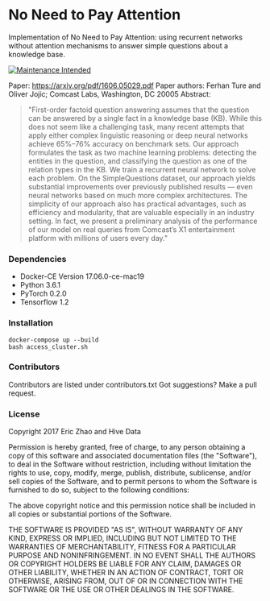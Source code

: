 # No Need to Pay Attention
Implementation of No Need to Pay Attention: using recurrent networks without attention mechanisms to answer simple questions about a knowledge base.

[![Maintenance Intended](http://maintained.tech/badge.svg)](http://maintained.tech/)

Paper: https://arxiv.org/pdf/1606.05029.pdf
Paper authors: Ferhan Ture and Oliver Jojic; Comcast Labs, Washington, DC 20005
Abstract:
> "First-order factoid question answering assumes that the question can be answered by a single fact in a knowledge base (KB). While 
> this does not seem like a challenging task, many recent attempts that apply either complex linguistic reasoning or deep neural 
> networks achieve 65%–76% accuracy on benchmark sets. Our approach formulates the task as two machine learning problems: detecting 
> the entities in the question, and classifying the question as one of the relation types in the KB. We train a recurrent neural 
> network to solve each problem. On the SimpleQuestions dataset, our approach yields substantial improvements over previously published 
> results — even neural networks based on much more complex architectures. The simplicity of our approach also has practical advantages, 
> such as efficiency and modularity, that are valuable especially in an industry setting. In fact, we present a preliminary analysis 
> of the performance of our model on real queries from Comcast’s X1 entertainment platform with millions of users every day."

### Dependencies
* Docker-CE Version 17.06.0-ce-mac19
* Python 3.6.1
* PyTorch 0.2.0
* Tensorflow 1.2

### Installation
```
docker-compose up --build
bash access_cluster.sh
```

### Contributors
Contributors are listed under contributors.txt
Got suggestions? Make a pull request.

### License
Copyright 2017 Eric Zhao and Hive Data

Permission is hereby granted, free of charge, to any person obtaining a copy of this software and associated documentation files (the "Software"), to deal in the Software without restriction, including without limitation the rights to use, copy, modify, merge, publish, distribute, sublicense, and/or sell copies of the Software, and to permit persons to whom the Software is furnished to do so, subject to the following conditions:

The above copyright notice and this permission notice shall be included in all copies or substantial portions of the Software.

THE SOFTWARE IS PROVIDED "AS IS", WITHOUT WARRANTY OF ANY KIND, EXPRESS OR IMPLIED, INCLUDING BUT NOT LIMITED TO THE WARRANTIES OF MERCHANTABILITY, FITNESS FOR A PARTICULAR PURPOSE AND NONINFRINGEMENT. IN NO EVENT SHALL THE AUTHORS OR COPYRIGHT HOLDERS BE LIABLE FOR ANY CLAIM, DAMAGES OR OTHER LIABILITY, WHETHER IN AN ACTION OF CONTRACT, TORT OR OTHERWISE, ARISING FROM, OUT OF OR IN CONNECTION WITH THE SOFTWARE OR THE USE OR OTHER DEALINGS IN THE SOFTWARE.
